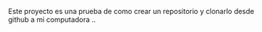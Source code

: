 Este proyecto es una prueba de como crear un repositorio y clonarlo desde github a mi computadora ..
